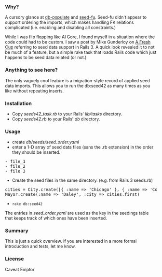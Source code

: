 ### Why? ###

A cursory glance at [db-populate](http://github.com/ffmike/db-populate/tree/master) and [seed-fu](http://github.com/mbleigh/seed-fu/tree/master).  Seed-fu didn't appear to support ordering the imports, which makes handling FK relations complicated (i.e. enabling and disabling all constraints.)

While I was flip flopping like Al Gore, I found myself in a situation where the code could had to be custom.  I saw a post by Mike Gunderloy on [A Fresh Cup](http://afreshcup.com/2009/05/11/seed-data-in-rails-3/) referring to seed data support in Rails 3.  A quick look revealed it to not be much of a feature, but a simple rake task that loads Rails code which just  happens to be seed data related (or not.)

### Anything to see here? ###

The only vaguely cool feature is a migration-style record of applied seed data imports.  This allows you to run the db:seed42 as many times as you like without repeating inserts.

### Installation ###

- Copy _seeds42\_task.rb_ to your Rails' _lib/tasks_ directory.
- Copy _seeds42.rb_ to your Rails' _db_ directory.

### Usage ###

- create _db/seeds/seed\_order.yaml_
- enter a 1-D array of seed data files (sans the .rb extension) in the order they should be inserted.

<pre>
- file_1
- file_2
- file_3
</pre>

- Create the seed files in the same directory. (e.g. from Rails 3 seeds.rb)

<pre>
cities = City.create([{ :name => 'Chicago' }, { :name => 'Copenhagen' }])
Mayor.create(:name => 'Daley', :city => cities.first)
</pre>

- `rake db:seed42`

The entries in _seed\_order.yaml_ are used as the key in the seedings table that keeps track of which ones have been inserted.

### Summary ###

This is just a quick overview.  If you are interested in a more formal introduction and tests, let me know.

### License ###

Caveat Emptor
